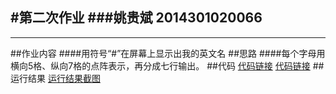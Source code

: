 #第二次作业
###姚贵斌 2014301020066
---
---
##作业内容
####用符号“#”在屏幕上显示出我的英文名
##思路
####每个字母用横向5格、纵向7格的点阵表示，再分成七行输出。
##代码
[代码链接]()
[代码链接](https://github.com/Guibeen/compuational_physics_N2014301020066/blob/master/codes/Exercise02)
##运行结果
[运行结果截图](https://github.com/Guibeen/compuational_physics_N2014301020066/blob/master/images/%E4%BD%9C%E4%B8%9A2%EF%BC%8C%E7%BB%93%E6%9E%9C.png)
